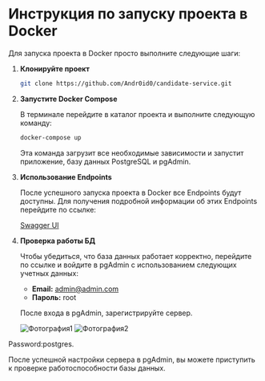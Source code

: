 # Инструкция по запуску проекта в Docker

Для запуска проекта в Docker просто выполните следующие шаги:

1. **Клонируйте проект**

   ```bash
   git clone https://github.com/Andr0id0/candidate-service.git
   ```

2. **Запустите Docker Compose**

   В терминале перейдите в каталог проекта и выполните следующую команду:

   ```bash
   docker-compose up
   ```

   Эта команда загрузит все необходимые зависимости и запустит приложение, базу данных PostgreSQL и pgAdmin.

3. **Использование Endpoints**

   После успешного запуска проекта в Docker все Endpoints будут доступны. Для получения подробной информации об этих Endpoints перейдите по ссылке:

   [Swagger UI](http://localhost:8080/swagger-ui/index.html)

4. **Проверка работы БД**

    Чтобы убедиться, что база данных работает корректно, перейдите по ссылке и войдите в pgAdmin с использованием следующих учетных данных:

    - **Email:** admin@admin.com
    - **Пароль:** root

   После входа в pgAdmin, зарегистрируйте сервер.


   ![Фотография1](D:\CANDIDATE_SERVICE/photo_2024-04-12_18-09-07.jpg)
   ![Фотография2](D:\CANDIDATE_SERVICE/photo_2024-04-12_18-09-01.jpg)


Password:postgres.

После успешной настройки сервера в pgAdmin, вы можете приступить к проверке работоспособности базы данных.

